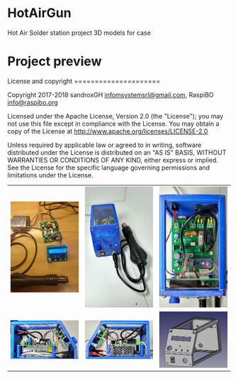 HotAirGun
===================== 
Hot Air Solder station project
3D models for case

Project preview
=====================
<table>
<tr>
<td>
<img src="Pict/NewVer.jpg" width="400">
</td><td>
<img src="Pict/Front_start.jpg" width="400">
</td><td>
<img src="Pict/Top_side.jpg" width="400">
</td>
</tr>
<tr>
<td>
<img src="Pict/Left_side.jpg" width="300">
</td><td>
<img src="Pict/Right_side.jpg" width="300">
</td><td>
<img src="Pict/Frame1.jpg" width="300">
</td>
</tr>
License and copyright
=====================

Copyright 2017-2018 sandroxGH infomsystemsrl@gmail.com, RaspiBO info@raspibo.org

Licensed under the Apache License, Version 2.0 (the "License"); you may not use this file except in compliance with the License. You may obtain a copy of the License at http://www.apache.org/licenses/LICENSE-2.0

Unless required by applicable law or agreed to in writing, software distributed under the License is distributed on an "AS IS" BASIS, WITHOUT WARRANTIES OR CONDITIONS OF ANY KIND, either express or implied. See the License for the specific language governing permissions and limitations under the License.
